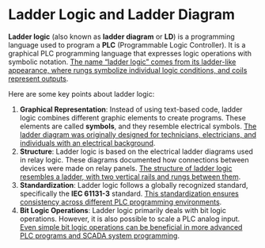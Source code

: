 # Ladder Logic and Ladder Diagram

**Ladder logic** (also known as **ladder diagram** or **LD**) is a programming language used to program a **PLC** (Programmable Logic Controller). It is a graphical PLC programming language that expresses logic operations with symbolic notation. [The name “ladder logic” comes from its ladder-like appearance, where rungs symbolize individual logic conditions, and coils represent outputs](https://www.plcacademy.com/ladder-logic-tutorial/).

Here are some key points about ladder logic:

1. **Graphical Representation**: Instead of using text-based code, ladder logic combines different graphic elements to create programs. These elements are called **symbols**, and they resemble electrical symbols. [The ladder diagram was originally designed for technicians, electricians, and individuals with an electrical background](https://www.plcacademy.com/ladder-logic-tutorial/).
2. **Structure**: Ladder logic is based on the electrical ladder diagrams used in relay logic. These diagrams documented how connections between devices were made on relay panels. [The structure of ladder logic resembles a ladder, with two vertical rails and rungs between them](https://www.plcacademy.com/ladder-logic-tutorial/).
3. **Standardization**: Ladder logic follows a globally recognized standard, specifically the **IEC 61131-3** standard. [This standardization ensures consistency across different PLC programming environments](https://www.plcacademy.com/ladder-logic-tutorial/).
4. **Bit Logic Operations**: Ladder logic primarily deals with bit logic operations. However, it is also possible to scale a PLC analog input. [Even simple bit logic operations can be beneficial in more advanced PLC programs and SCADA system programming](https://www.plcacademy.com/ladder-logic-tutorial/).